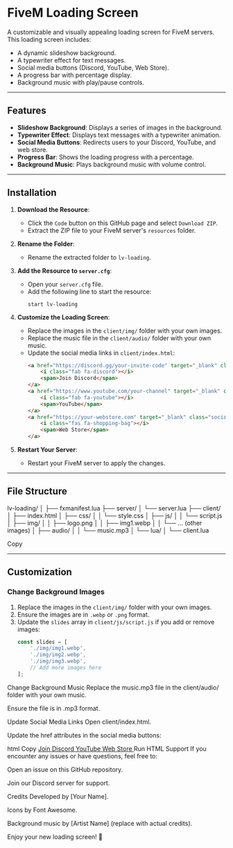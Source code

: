 # FiveM Loading Screen

A customizable and visually appealing loading screen for FiveM servers. This loading screen includes:
- A dynamic slideshow background.
- A typewriter effect for text messages.
- Social media buttons (Discord, YouTube, Web Store).
- A progress bar with percentage display.
- Background music with play/pause controls.

---

## Features

- **Slideshow Background**: Displays a series of images in the background.
- **Typewriter Effect**: Displays text messages with a typewriter animation.
- **Social Media Buttons**: Redirects users to your Discord, YouTube, and web store.
- **Progress Bar**: Shows the loading progress with a percentage.
- **Background Music**: Plays background music with volume control.

---

## Installation

1. **Download the Resource**:
   - Click the `Code` button on this GitHub page and select `Download ZIP`.
   - Extract the ZIP file to your FiveM server's `resources` folder.

2. **Rename the Folder**:
   - Rename the extracted folder to `lv-loading`.

3. **Add the Resource to `server.cfg`**:
   - Open your `server.cfg` file.
   - Add the following line to start the resource:
     ```plaintext
     start lv-loading
     ```

4. **Customize the Loading Screen**:
   - Replace the images in the `client/img/` folder with your own images.
   - Replace the music file in the `client/audio/` folder with your own music.
   - Update the social media links in `client/index.html`:
     ```html
     <a href="https://discord.gg/your-invite-code" target="_blank" class="social-btn discord">
         <i class="fab fa-discord"></i>
         <span>Join Discord</span>
     </a>
     <a href="https://www.youtube.com/your-channel" target="_blank" class="social-btn youtube">
         <i class="fab fa-youtube"></i>
         <span>YouTube</span>
     </a>
     <a href="https://your-webstore.com" target="_blank" class="social-btn webstore">
         <i class="fas fa-shopping-bag"></i>
         <span>Web Store</span>
     </a>
     ```

5. **Restart Your Server**:
   - Restart your FiveM server to apply the changes.

---

## File Structure

lv-loading/
│
├── fxmanifest.lua
├── server/
│ └── server.lua
├── client/
│ ├── index.html
│ ├── css/
│ │ └── style.css
│ ├── js/
│ │ └── script.js
│ ├── img/
│ │ ├── logo.png
│ │ ├── img1.webp
│ │ └── ... (other images)
│ ├── audio/
│ │ └── music.mp3
│ └── lua/
│ └── client.lua

Copy

---

## Customization

### **Change Background Images**
1. Replace the images in the `client/img/` folder with your own images.
2. Ensure the images are in `.webp` or `.png` format.
3. Update the `slides` array in `client/js/script.js` if you add or remove images:
   ```javascript
   const slides = [
       './img/img1.webp',
       './img/img2.webp',
       './img/img3.webp',
       // Add more images here
   ];
Change Background Music
Replace the music.mp3 file in the client/audio/ folder with your own music.

Ensure the file is in .mp3 format.

Update Social Media Links
Open client/index.html.

Update the href attributes in the social media buttons:

html
Copy
<a href="https://discord.gg/your-invite-code" target="_blank" class="social-btn discord">
    <i class="fab fa-discord"></i>
    <span>Join Discord</span>
</a>
<a href="https://www.youtube.com/your-channel" target="_blank" class="social-btn youtube">
    <i class="fab fa-youtube"></i>
    <span>YouTube</span>
</a>
<a href="https://your-webstore.com" target="_blank" class="social-btn webstore">
    <i class="fas fa-shopping-bag"></i>
    <span>Web Store</span>
</a>
Run HTML
Support
If you encounter any issues or have questions, feel free to:

Open an issue on this GitHub repository.

Join our Discord server for support.

Credits
Developed by [Your Name].

Icons by Font Awesome.

Background music by [Artist Name] (replace with actual credits).

Enjoy your new loading screen! 🚀
